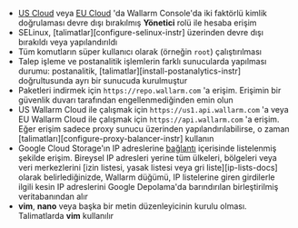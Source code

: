 * [US Cloud](https://us1.my.wallarm.com/) veya [EU Cloud](https://my.wallarm.com/) 'da Wallarm Console'da iki faktörlü kimlik doğrulaması devre dışı bırakılmış **Yönetici** rolü ile hesaba erişim
* SELinux, [talimatlar][configure-selinux-instr] üzerinden devre dışı bırakıldı veya yapılandırıldı
* Tüm komutların süper kullanıcı olarak (örneğin `root`) çalıştırılması
* Talep işleme ve postanalitik işlemlerin farklı sunucularda yapılması durumu: postanalitik, [talimatlar][install-postanalytics-instr] doğrultusunda ayrı bir sunucuda kurulmuştur
* Paketleri indirmek için `https://repo.wallarm.com` 'a erişim. Erişimin bir güvenlik duvarı tarafından engellenmediğinden emin olun
* US Wallarm Cloud ile çalışmak için `https://us1.api.wallarm.com` 'a veya EU Wallarm Cloud ile çalışmak için `https://api.wallarm.com` 'a erişim. Eğer erişim sadece proxy sunucu üzerinden yapılandırılabilirse, o zaman [talimatları][configure-proxy-balancer-instr] kullanın
* Google Cloud Storage'ın IP adreslerine [bağlantı](https://www.gstatic.com/ipranges/goog.json) içerisinde listelenmiş şekilde erişim. Bireysel IP adresleri yerine tüm ülkeleri, bölgeleri veya veri merkezlerini [izin listesi, yasak listesi veya gri liste][ip-lists-docs] olarak belirlediğinizde, Wallarm düğümü, IP listelerine giren girdilerle ilgili kesin IP adreslerini Google Depolama'da barındırılan birleştirilmiş veritabanından alır
* **vim**, **nano** veya başka bir metin düzenleyicinin kurulu olması. Talimatlarda **vim** kullanılır
